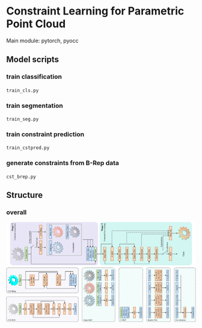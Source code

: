 # Constraint Learning for Parametric Point Cloud
Main module: pytorch, pyocc

## Model scripts
### train classification
`train_cls.py`

### train segmentation
`train_seg.py`

### train constraint prediction
`train_cstpred.py`

### generate constraints from B-Rep data
`cst_brep.py`

## Structure
### overall
<img src="imgs/overall.PNG" alt="" width="1000"/>

